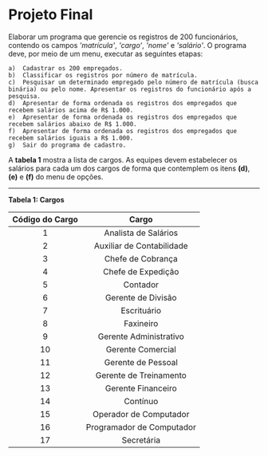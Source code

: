 # Projeto Final

Elaborar um programa que gerencie os registros de 200 funcionários, contendo os campos *'matrícula'*, *'cargo'*, *'nome'* e *'salário'*. O programa deve, por meio de um menu, executar as seguintes etapas: 

    a)  Cadastrar os 200 empregados.
    b)  Classificar os registros por número de matrícula.
    c)  Pesquisar um determinado empregado pelo número de matrícula (busca binária) ou pelo nome. Apresentar os registros do funcionário após a pesquisa.
    d)  Apresentar de forma ordenada os registros dos empregados que recebem salários acima de R$ 1.000.
    e)  Apresentar de forma ordenada os registros dos empregados que recebem salários abaixo de R$ 1.000.
    f)  Apresentar de forma ordenada os registros dos empregados que recebem salários iguais a R$ 1.000.
    g)  Sair do programa de cadastro.

A **tabela 1** mostra a lista de cargos. As equipes devem estabelecer os salários para cada um dos cargos de forma que contemplem os itens **(d)**, **(e)** e **(f)** do menu de opções.

***

**Tabela 1: Cargos**

| Código do Cargo | Cargo |
| :-: | :-: |
| 1 | Analista de Salários |
| 2 | Auxiliar de Contabilidade |
| 3 | Chefe de Cobrança |
| 4 | Chefe de Expedição |
| 5 | Contador |
| 6 | Gerente de Divisão |
| 7 | Escrituário |
| 8 | Faxineiro |
| 9 | Gerente Administrativo |
| 10 | Gerente Comercial |
| 11 | Gerente de Pessoal |
| 12 | Gerente de Treinamento |
| 13 | Gerente Financeiro |
| 14 | Contínuo |
| 15 | Operador de Computador |
| 16 | Programador de Computador |
| 17 | Secretária |